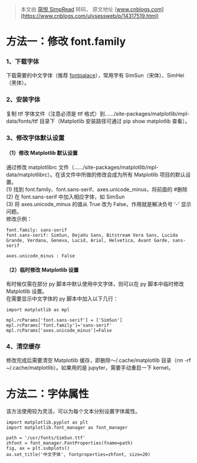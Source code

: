 > 本文由 [简悦 SimpRead](http://ksria.com/simpread/) 转码， 原文地址 [www.cnblogs.com](https://www.cnblogs.com/ulysessweb/p/14317519.html)

方法一：修改 font.family
==================

### 1、下载字体

下载需要的中文字体（推荐 [fontpalace](https://www.fontpalace.com)），常用字有 SimSun（宋体）、SimHei（黑体）。

### 2、安装字体

复制 ttf 字体文件（注意必须是 ttf 格式）到....../site-packages/matplotlib/mpl-data/fonts/ttf 目录下（Matplotlib 安装路径可通过 pip show matplotlib 查看）。

### 3、修改字体默认设置

#### （1）修改 Matplotlib 默认设置

通过修改 matplotlibrc 文件（....../site-packages/matplotlib/mpl-data/matplotlibrc）。在该文件中所做的修改会成为所有 Matplotlib 项目的默认设置。  
(1) 找到 font.family、font.sans-serif、axes.unicode_minus，将前面的 #删除  
(2) 在 font.sans-serif 中加入相应字体，如 SimSun  
(3) 将 axes.unicode_minus 的值从 True 改为 False，作用就是解决负号 '-' 显示问题。  
修改示例：

```
font.family: sans-serif
font.sans-serif: SimSun, DejaVu Sans, Bitstream Vera Sans, Lucida Grande, Verdana, Geneva, Lucid, Arial, Helvetica, Avant Garde, sans-serif

axes.unicode_minus : False
```

#### （2）临时修改 Matplotlib 设置

有时候仅需在部分 py 脚本中默认使用中文字体，则可以在 py 脚本中临时修改 Matplotlib 设置。  
在需要显示中文字体的 py 脚本中加入以下几行：

```
import matplotlib as mpl

mpl.rcParams['font.sans-serif'] = ['SimSun']  
mpl.rcParams['font.family']='sans-serif'
mpl.rcParams['axes.unicode_minus']=False
```

### 4、清空缓存

修改完成后需要清空 Matplotlib 缓存，即删除～/.cache/matplotlib 目录（rm -rf ~/.cache/matplotlib）。如果用的是 jupyter，需要手动重启一下 kernel。

方法二：字体属性
========

该方法使用较为灵活，可以为每个文本分别设置字体属性。

```
import matplotlib.pyplot as plt
import matplotlib.font_manager as font_manager

path = '/usr/fonts/SimSun.ttf'
zhfont = font_manager.FontProperties(fname=path)
fig, ax = plt.subplots()
ax.set_title('中文字体', fontproperties=zhfont, size=20)
```